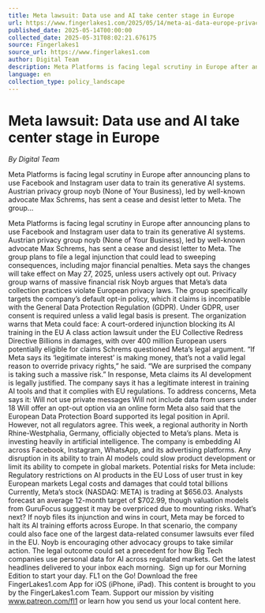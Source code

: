 ```yaml
---
title: Meta lawsuit: Data use and AI take center stage in Europe
url: https://www.fingerlakes1.com/2025/05/14/meta-ai-data-europe-privacy-lawsuit-2025/
published_date: 2025-05-14T00:00:00
collected_date: 2025-05-31T08:02:21.676175
source: Fingerlakes1
source_url: https://www.fingerlakes1.com
author: Digital Team
description: Meta Platforms is facing legal scrutiny in Europe after announcing plans to use Facebook and Instagram user data to train its generative AI systems. Austrian privacy group noyb (None of Your Business), led by well-known advocate Max Schrems, has sent a cease and desist letter to Meta. The group...
language: en
collection_type: policy_landscape
---
```


# Meta lawsuit: Data use and AI take center stage in Europe

*By Digital Team*

Meta Platforms is facing legal scrutiny in Europe after announcing plans to use Facebook and Instagram user data to train its generative AI systems. Austrian privacy group noyb (None of Your Business), led by well-known advocate Max Schrems, has sent a cease and desist letter to Meta. The group...

Meta Platforms is facing legal scrutiny in Europe after announcing plans to use Facebook and Instagram user data to train its generative AI systems. Austrian privacy group noyb (None of Your Business), led by well-known advocate Max Schrems, has sent a cease and desist letter to Meta. The group plans to file a legal injunction that could lead to sweeping consequences, including major financial penalties. Meta says the changes will take effect on May 27, 2025, unless users actively opt out. Privacy group warns of massive financial risk Noyb argues that Meta’s data collection practices violate European privacy laws. The group specifically targets the company’s default opt-in policy, which it claims is incompatible with the General Data Protection Regulation (GDPR). Under GDPR, user consent is required unless a valid legal basis is present. The organization warns that Meta could face: A court-ordered injunction blocking its AI training in the EU A class action lawsuit under the EU Collective Redress Directive Billions in damages, with over 400 million European users potentially eligible for claims Schrems questioned Meta’s legal argument. “If Meta says its ‘legitimate interest’ is making money, that’s not a valid legal reason to override privacy rights,” he said. “We are surprised the company is taking such a massive risk.” In response, Meta claims its AI development is legally justified. The company says it has a legitimate interest in training AI tools and that it complies with EU regulations. To address concerns, Meta says it: Will not use private messages Will not include data from users under 18 Will offer an opt-out option via an online form Meta also said that the European Data Protection Board supported its legal position in April. However, not all regulators agree. This week, a regional authority in North Rhine-Westphalia, Germany, officially objected to Meta’s plans. Meta is investing heavily in artificial intelligence. The company is embedding AI across Facebook, Instagram, WhatsApp, and its advertising platforms. Any disruption in its ability to train AI models could slow product development or limit its ability to compete in global markets. Potential risks for Meta include: Regulatory restrictions on AI products in the EU Loss of user trust in key European markets Legal costs and damages that could total billions Currently, Meta’s stock (NASDAQ: META) is trading at $656.03. Analysts forecast an average 12-month target of $702.99, though valuation models from GuruFocus suggest it may be overpriced due to mounting risks. What’s next? If noyb files its injunction and wins in court, Meta may be forced to halt its AI training efforts across Europe. In that scenario, the company could also face one of the largest data-related consumer lawsuits ever filed in the EU. Noyb is encouraging other advocacy groups to take similar action. The legal outcome could set a precedent for how Big Tech companies use personal data for AI across regulated markets. Get the latest headlines delivered to your inbox each morning.  Sign up for our Morning Edition to start your day. FL1 on the Go! Download the free FingerLakes1.com App for iOS (iPhone, iPad). This content is brought to you by the FingerLakes1.com Team. Support our mission by visiting www.patreon.com/fl1 or learn how you send us your local content here.